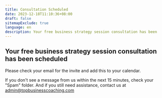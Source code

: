 ```yaml
---
title: Consultation Scheduled
date: 2023-12-18T11:10:36+08:00
draft: false
sitemapExclude: true
language: en
description: Your free business strategy session consultation has been scheduled
---
```


## Your free business strategy session consultation has been scheduled

Please check your email for the invite and add this to your calendar.

If you don't see a message from us within the next 15 minutes, check your "Spam" folder. And if you still need assistance, contact us at admin@topbusinesscoaching.com


